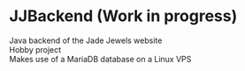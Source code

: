 # JJBackend (Work in progress)
Java backend of the Jade Jewels website <br>
Hobby project <br>
Makes use of a MariaDB database on a Linux VPS <br>
